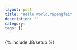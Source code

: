 ```yaml
---
layout: post
title: "Hello World,Yupengfei"
description: ""
category: 
tags: []
---
```

{% include JB/setup %}
